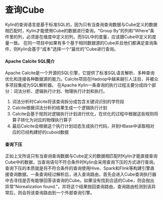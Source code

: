 # 查询Cube
Kylin的查询语言是基于标准SQL的，因为只有当查询查询数据与Cube定义的数据相匹配时，Kylin才能使用Cube的数据进行查询。“Group By”的列和“Where”条件里的列，必须是在维度中定义的列，而SQL中的度量，应该跟Cube中定义的度量一致。
在同一项目中如果有多个基于相同数据源的Cube并且他们都满足查询条件，则Kylin会基于“成本”选择一个“最优的”Cube进行查询。
#### Apache Calcite SQL简介
Apache Calcite是一个开源的SQL引擎，它提供了标准SQL语言解析、多种查询优化和连接各种数据源的能力。Calcite项目在Hadoop中越来越引人注目，并被众多项目集成为SQL解析器。
在Apache Kylin一条查询的执行过程主要分成四个部分：词法分析、逻辑执行计划、物理执行计划和执行。
1. 词法分析时Calcite将该查询拆分成包含关键词识别的字符段
2. Calcite根据词法分析的结果生成一个逻辑执行计划
3. Calcite会基于规则对逻辑执行计划进行优化，在优化的过程中根据这些规则将算子转化为对应的物理执行算子
4. 最后Calcite会根据这个执行计划动态生成执行代码，并到HBase中读取相对应的已经构建好的cuboid数据
#### 查询下压
正如上文所说只有当查询查询数据与Cube定义的数据相匹配时Kylin才能直接查询Cube中的数据，当查询语句不符合条件时Kylin会采用查询下压的方式进行查询。
查询下压的本质就是将不符合条件的查询使用Hive、Spark和Flink等构建引擎直接查询数据。一条查询经过解析后，进入查询路由，首先会进入Cube查询执行器中去寻找是否有能够回答该查询的Cube。如果没有找到合适的Cube，则会抛出异常“Norealization found.”，并将这个结果抛回查询路由，查询路由检测到该异常后，则会将该查询路由到一个外部查询引擎。
